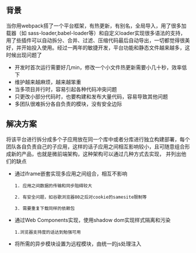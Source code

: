 ## 背景
当你用webpack搭了一个平台框架，有热更新，有别名，全局导入，用了很多加载器（如 sass-loader,babel-loader等）和自定义loader实现很多语法的支持，用了些插件可以自动拆分、合并、过滤、压缩代码最后自动导出，一切都觉得很美好，并开始投入使用。经过一两年的敏捷开发，平台功能和静态文件越来越多，这时候出现问题了
- 开发时首次运行需要好几min，修改一个小文件热更新需要小几十秒，效率低下
- 维护越来越麻烦，越来越笨重
- 当多项目并行时，容易引起各种代码冲突问题
- 只更改小部分代码时，也要构建和发布大量代码，容易导致其他问题
- 多团队很难拆分各自负责的模块，没有安全边际

## 解决方案
将该平台进行拆分成多个子应用放在同一个库中或者分库进行独立构建部署，每个团队各自负责自己的子应用，这样的话子应用之间相互影响较小，且可随意组合形成新的产品，也就是微前端架构，这种架构可以通过几种方式去实现， 并列出他们的缺点

- 通过iframe嵌套实现多应用之间组合，相互不影响   
  
    `1. 应用之间数据的传输和同步阻碍较大  `

    `2. 有安全问题，如谷歌浏览器80之后对cookie的samesite限制等  `

    `3. 需要重复下载同样的依赖包  `

- 通过Web Components实现，使用shadow dom实现样式隔离和污染  
  
  `1.浏览器支持度的话达到勉强可用`
  
- 将所需的异步模块设置为远程模块，由统一的js处理注入  
